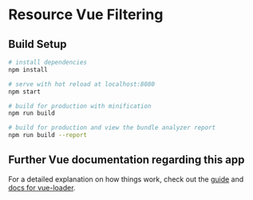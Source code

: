 # Resource Vue Filtering

## Build Setup

```bash
# install dependencies
npm install

# serve with hot reload at localhost:8080
npm start
```

```bash
# build for production with minification
npm run build

# build for production and view the bundle analyzer report
npm run build --report
```

## Further Vue documentation regarding this app
For a detailed explanation on how things work, check out the [guide](http://vuejs-templates.github.io/webpack/) and [docs for vue-loader](http://vuejs.github.io/vue-loader).
